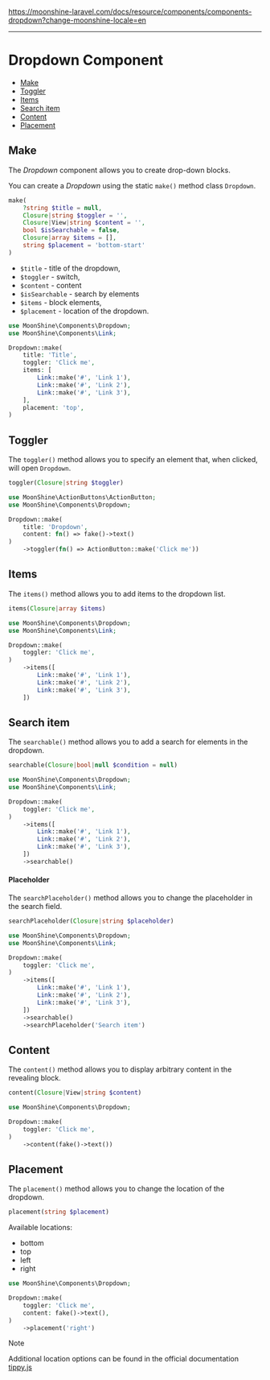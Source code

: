 https://moonshine-laravel.com/docs/resource/components/components-dropdown?change-moonshine-locale=en

------

# Dropdown Component

- [Make](#make)
- [Toggler](#toggler)
- [Items](#items)
- [Search item](#search-item)
- [Content](#content)
- [Placement](#placement)

<a name="make"></a> 
## Make

The *Dropdown* component allows you to create drop-down blocks.

You can create a *Dropdown* using the static `make()` method class `Dropdown`.

```php
make(
    ?string $title = null,
    Closure|string $toggler = '',
    Closure|View|string $content = '',
    bool $isSearchable = false,
    Closure|array $items = [],
    string $placement = 'bottom-start'
)
```

- `$title` - title of the dropdown,
- `$toggler` - switch,
- `$content` - content
- `$isSearchable` - search by elements
- `$items` - block elements,
- `$placement` - location of the dropdown.

```php
use MoonShine\Components\Dropdown;
use MoonShine\Components\Link;

Dropdown::make(
    title: 'Title',
    toggler: 'Click me',
    items: [
        Link::make('#', 'Link 1'),
        Link::make('#', 'Link 2'),
        Link::make('#', 'Link 3'),
    ],
    placement: 'top',
)
```

<a name="toggler"></a> 
## Toggler

The `toggler()` method allows you to specify an element that, when clicked, will open `Dropdown`.

```php
toggler(Closure|string $toggler)
```

```php
use MoonShine\ActionButtons\ActionButton;
use MoonShine\Components\Dropdown;

Dropdown::make(
    title: 'Dropdown',
    content: fn() => fake()->text()
)
    ->toggler(fn() => ActionButton::make('Click me'))

```

<a name="items"></a> 
## Items

The `items()` method allows you to add items to the dropdown list.

```php
items(Closure|array $items)
```

```php
use MoonShine\Components\Dropdown;
use MoonShine\Components\Link;

Dropdown::make(
    toggler: 'Click me',
)
    ->items([
        Link::make('#', 'Link 1'),
        Link::make('#', 'Link 2'),
        Link::make('#', 'Link 3'),
    ])
```

<a name="search-item"></a> 
## Search item

The `searchable()` method allows you to add a search for elements in the dropdown.

```php
searchable(Closure|bool|null $condition = null)
```

```php
use MoonShine\Components\Dropdown;
use MoonShine\Components\Link;

Dropdown::make(
    toggler: 'Click me',
)
    ->items([
        Link::make('#', 'Link 1'),
        Link::make('#', 'Link 2'),
        Link::make('#', 'Link 3'),
    ])
    ->searchable()
```

#### Placeholder

The `searchPlaceholder()` method allows you to change the placeholder in the search field.

```php
searchPlaceholder(Closure|string $placeholder)
```

```php
use MoonShine\Components\Dropdown;
use MoonShine\Components\Link;

Dropdown::make(
    toggler: 'Click me',
)
    ->items([
        Link::make('#', 'Link 1'),
        Link::make('#', 'Link 2'),
        Link::make('#', 'Link 3'),
    ])
    ->searchable()
    ->searchPlaceholder('Search item')
```

<a name="content"></a> 
## Content

The `content()` method allows you to display arbitrary content in the revealing block.

```php
content(Closure|View|string $content)
```

```php
use MoonShine\Components\Dropdown;

Dropdown::make(
    toggler: 'Click me',
)
    ->content(fake()->text())
```

<a name="placement"></a> 
## Placement

The `placement()` method allows you to change the location of the dropdown.


```php
placement(string $placement)
```

Available locations:

- bottom
- top
- left
- right

```php
use MoonShine\Components\Dropdown;

Dropdown::make(
    toggler: 'Click me',
    content: fake()->text(),
)
    ->placement('right')
```

> [!NOTE]
> Additional location options can be found in the official documentation [tippy.js](https://atomiks.github.io/tippyjs/v6/all-props/#placement)
